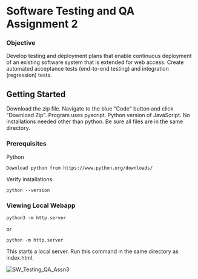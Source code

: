# Software Testing and QA Assignment 2

 ### **Objective**

Develop testing and deployment plans that enable continuous deployment of an existing
software system that is extended for web access. Create automated acceptance tests (end-to-end
testing) and integration (regression) tests.

## Getting Started

Download the zip file. Navigate to the blue "Code" button and click "Download Zip".
Program uses pyscript. Python version of JavaScript.
No installations needed other than python.
Be sure all files are in the same directory.

### Prerequisites

Python

```
Download python from https://www.python.org/downloads/
```

Verify installations

```
python --version
```

### Viewing Local Webapp

```
python3 -m http.server
```
or
```
python -m http.server
```

This starts a local server. Run this command in the same directory as index.html.

![SW_Testing_QA_Assn3](https://github.com/lgist2/SW_QA_BMI_Assignment3/assets/71097489/d14a0318-3e35-4635-b4bb-b1949c0a435a)
